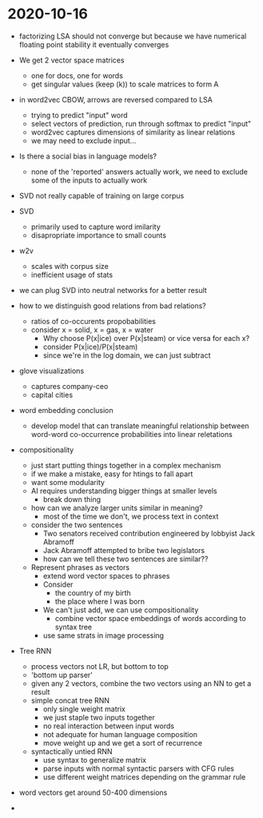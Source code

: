 # 2020-10-16

* factorizing LSA should not converge but because we have numerical floating point stability it eventually converges
* We get 2 vector space matrices
  * one for docs, one for words
  * get singular values (keep \(k\)) to scale matrices to form A
* in word2vec CBOW, arrows are reversed compared to LSA
  * trying to predict "input" word
  * select vectors of prediction, run through softmax to predict "input"
  * word2vec captures dimensions of similarity as linear relations
  * we may need to exclude input...
* Is there a social bias in language models?
  * none of the 'reported' answers actually work, we need to exclude some of the inputs to actually work
* SVD not really capable of training on large corpus
* SVD
  * primarily used to capture word imilarity
  * disapropriate importance to small counts
* w2v
  * scales with corpus size
  * inefficient usage of stats
* we can plug SVD into neutral networks for a better result
* how to we distinguish good relations from bad relations?
  * ratios of co-occurents propobabilities
  * consider x = solid, x = gas, x = water
    * Why choose P(x|ice) over P(x|steam) or vice versa for each x?
    * consider P(x|ice)/P(x|steam)
    * since we're in the log domain, we can just subtract
* glove visualizations
  * captures company-ceo
  * capital cities
* word embedding conclusion
  * develop model that can translate meaningful relationship between word-word co-occurrence probabilities into linear reletations

* compositionality
  * just start putting things together in a complex mechanism
  * if we make a mistake, easy for htings to fall apart
  * want some modularity
  * AI requires understanding bigger things at smaller levels
    * break down thing
  * how can we analyze larger units similar in meaning?
    * most of the time we don't, we process text in context
  * consider the two sentences
    * Two senators received contribution engineered by lobbyist Jack Abramoff
    * Jack Abramoff attempted to bribe two legislators
    * how can we tell these two sentences are similar??
  * Represent phrases as vectors
    * extend word vector spaces to phrases
    * Consider
      * the country of my birth
      * the place where I was born
    * We can't just add, we can use compositionality
      * combine vector space embeddings of words according to syntax tree
    * use same strats in image processing
* Tree RNN
  * process vectors not LR, but bottom to top 
  * 'bottom up parser'
  * given any 2 vectors, combine the two vectors using an NN to get a result
  * simple concat tree RNN
    * only single weight matrix
    * we just staple two inputs together
    * no real interaction between input words
    * not adequate for human language composition
    * move weight up and we get a sort of recurrence
  * syntactically untied RNN
    * use syntax to generalize matrix
    * parse inputs with normal syntactic parsers with CFG rules
    * use different weight matrices depending on the grammar rule
* word vectors get around 50-400 dimensions
* 